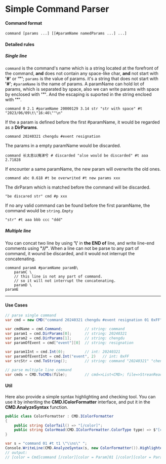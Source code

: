 # Simple Command Parser

#### Command format

```
command [params ...] [[#paramName namedParams ...] ...]
```

#### Detailed rules

##### Single line

`command` is the command's name which is a string located at the forefront of the command, **and** does not contain any space-like char, **and** not start with **'#'** or **'"'**;
`params` is the value of params. it's a string that does not start with **'#'**;
`#paramName` is the name of params. A paramName can hold lot of params, which is separated by space, also we can write params with space by enclosed with **'"'**. And the escaping is suported in the string encloed with **'"'**.

```
command 0 2.1 #paramName 20000129 3.14 str "str with space" #t "2023/06/09\t\"16:46\""\n"
```

If the a param is defined before the first #paramName, it would be  regarded as a **DirParams**.

```
command 20240321 chengdu #event resignation
```

The params in a empty paramName would be discarded. 

```
command 长太息以掩涕兮 # discarded "alse would be discarded" #t aaa 2.71828
```

If encounter a same paramName, the new param will overwrite the old ones.

```
command abc 0.618 #t be overwrited #t new params xxx
```

The dirParam which is matched before the command will be discarded.

```
"be discared str" cmd #p xxx
```

If no any valid command can be found before the first paramName, the command would be `string.Empty`

```
"str" #t aaa bbb ccc "ddd"
```

##### Multiple line

You can concat two line by using **'\\'** in **the END of** line, and write line-end comments using **"//"**. When a line can not be parse to any part of command, it wound be discarded, and it would not interrupt the concatenating.

```
command paramA #paramName paramB\
    paramC \
    // this line is not any part of command.
    // so it will not interrupt the concatenating.
    paramD \
paramE
```

-----

#### Use Cases

```c#
// parse single command
var cmd = new CMD("command 20240321 chengdu #event resignation 01 0xFF");

var cmdName = cmd.Command; 			// string: command
var param1 = cmd.DirParams[0]; 		// string: 20240321
var param2 = cmd.DirParams[1]; 		// string: chengdu
var paramOfEvent = cmd["event"][0] 	// string: resignation
    
var param1Int = cmd.Int(0);			// int: 20240321
var paramOfEventInt = cmd.Int("event", 2)	// int: 0xFF
var srcStr = cmd.ToString();		// string: command "20240321" "chengdu" #event "resignation" "01" "0xFF"

// parse multiple line command
var cmds = CMD.ToCMDs(file);		// cmd=>List<CMD>; file=>StreanReader
```

#### Util

Here also provide a simple syntax highlighting and checking tool. You can use it by inheriting the **CMD.IColorFormatter** interface, and put it in the **CMD.AnalyzeSyntax** function.

```c#
public class ColorFormatter : CMD.IColorFormatter
{
    public string ColorTail() => "[/color]";
    public string ColorHead(CMD.IColorFormatter.ColorType type) => $"[color = {type}]";
}
```

```c#
var s = "command 01 #t t1 \"\\ns\" ";
Console.WriteLine(CMD.AnalyzeSyntax(s, new ColorFormatter()).HighlightedCommand);
// output:
// [color = Cmd]command [/color][color = Param]01 [/color][color = ParamName]#t [/color][color = Param]t1 [/color][color = String]"[color = EscapeChar]\n[/color]s"[/color]
```